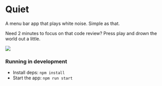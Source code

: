 # Quiet

A menu bar app that plays white noise. Simple as that.

Need 2 minutes to focus on that code review? Press play and drown the world out a little.

![](https://user-images.githubusercontent.com/1211440/51442641-bf535780-1cd6-11e9-84b5-5c8b9851b6bc.png)

### Running in development

- Install deps: `npm install`
- Start the app: `npm run start`
